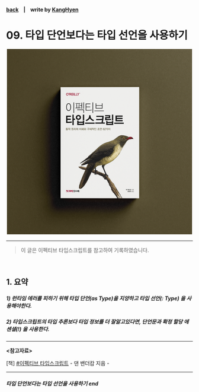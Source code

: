 #### [back](../../../README.md) &nbsp;&nbsp; | &nbsp;&nbsp; write by [KangHyen](kangHyen)

# 09. 타입 단언보다는 타입 선언을 사용하기

<p align="center" style="width:500px; margin: 0 auto">
    <img src="../../image/main.png">
</p>

---

> 이 글은 이펙티브 타입스크립트를 참고하여 기록하였습니다.

<br>

## 1. 요약

##### 1) 런타임 에러를 피하기 위해 타입 단언(as Type)을 지양하고 타입 선언(: Type) 을 사용해야한다.

##### 2) 타입스크립트의 타입 추론보다 타입 정보를 더 잘알고있다면, 단언문과 확정 할당 에센셜(!) 을 사용한다.


---

<strong><참고자료></strong>

[책] [#이펙티브 타입스크립트][effective-typescript] - 댄 밴더캄 지음 -

---

##### 타입 단언보다는 타입 선언을 사용하기 end


[effective-typescript]: https://www.aladin.co.kr/shop/wproduct.aspx?ItemId=273193135&start=slayer
[sangcho]: https://github.com/SangchoKim
[taeHyen]: https://github.com/rlaxogus0517
[kangHyen]: https://github.com/bebekh1216
[sumin]: https://github.com/ttumzzi
